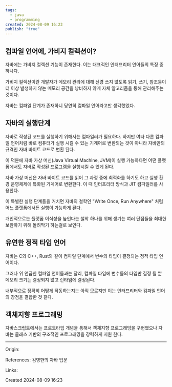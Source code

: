 ```yaml
---
tags:
  - java
  - programming
created: 2024-08-09 16:23
publish: "true"
---
```

## 컴파일 언어에, 가비지 컬렉션이?

자바에는 가비지 컬렉션 기능이 존재한다. 이는 대표적인 인터프리터 언어들의 특징 중 하나다.

가비지 컬렉션이란 개발자가 메모리 관리에 대해 신경 쓰지 않도록 읽기, 쓰기, 참조등이 더 이상 발생하지 않는 메모리 공간을 낭비하지 않게 자체 알고리즘을 통해 관리해주는 것이다.

자바는 컴파일 단계가 존재하니 당연히 컴파일 언어라고만 생각했었다.
## 자바의 실행단계

자바로 작성된 코드를 실행하기 위해서는 컴파일러가 필요하다. 하지만 여타 다른 컴파일 언어처럼 바로 컴퓨터가 실행 시킬 수 있는 기계어로 변환되는 것이 아니라 자바만의 규격인 자바 바이트 코드로 변환 된다.

이 덕분에 자바 가상 머신(Java Virtual Machine, JVM)이 실행 가능하다면 어떤 플랫폼에서도 자바로 작성된 프로그램을 실행시킬 수 있게 된다.

자바 가상 머신은 자바 바이트 코드를 읽어 그 과정 중에 최적화를 하기도 하고 실행 환경 운영체제에 특화된 기계어로 변환한다. 이 때 인터프리터 방식과 JIT 컴파일러를 사용한다.

이 특별한 실행 단계들을 거치면 자바의 철학인 "Write Once, Run Anywhere" 처럼 어느 플랫폼에서든 실행이 가능하게 된다.

개인적으로는 플랫폼 이식성을 높인다는 철학 하나를 위해 생기는 여러 단점들을 최대한 보완하기 위해 돌려막기 하는걸로 보인다.
## 유연한 정적 타입 언어

자바는 C와 C++, Rust와 같이 컴파일 단계에서 변수의 타입이 결정되는 정적 타입 언어이다.

그러나 위 언급한 컴파일 언어들과는 달리, 컴파일 타임에 변수들의 타입만 결정 될 뿐 메모리 크기는 결정되지 않고 런타임에 결정된다.

내부적으로 정확히 어떻게 작동하는지는 아직 모르지만 이는 인터프리터와 컴파일 언어의 장점을 결합한 것 같다.
## 객체지향 프로그래밍

자바스크립트에서는 프로토타입 개념을 통해서 객체지향 프로그래밍을 구현했으나 자바는 클래스 기반의 구조적인 프로그래밍을 강력하게 지원 한다.

---
Origin: 

References: 김영한의 자바 입문

Links: 

Created 2024-08-09 16:23